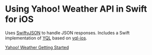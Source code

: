 # Using Yahoo! Weather API in Swift for iOS

Uses [SwiftyJSON](https://github.com/SwiftyJSON/SwiftyJSON) to handle JSON responses. Includes a Swift implementation of [YQL](https://github.com/supertommy/yahoo-weather-ios-swift/blob/master/weather/YQL.swift) based on [yql-ios](https://github.com/guilhermechapiewski/yql-ios).

[Yahoo! Weather Getting Started](https://developer.yahoo.com/weather/#get-started)
